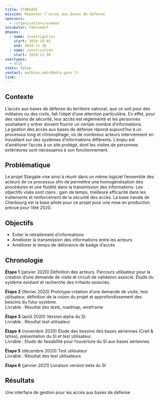 ```yaml
---
title: STARGATE
mission: Repenser l'accès aux bases de défense
sponsors:
  - /organisations/armees
incubator: fabnumdef
phases:
  - name: investigation
    start: 2019-10-01
    end: 2019-11-30
  - name: construction
    start: 2019-11-30
usertypes:
  - etat
stats: false
contact: mathieu.mahr@beta.gouv.fr
link: ''
---
```

## Contexte
L’accès aux bases de défense du territoire national, que ce soit pour des militaires ou des civils, fait l’objet d’une attention particulière. En effet, pour des raisons de sécurité, leur accès est réglementé et les personnes souhaitant y entrer doivent fournir un certain nombre d’informations.  
La gestion des accès aux bases de défense répond aujourd’hui à un processus long et chronophage, où de nombreux acteurs interviennent en travaillant sur des systèmes d’informations différents.
L’enjeu est d’améliorer l’accès à un site protégé, dont les visites de personnes extérieures sont nécessaires à son fonctionnement.

## Problématique

Le projet Stargate vise ainsi à réunir dans un même logiciel l’ensemble des acteurs de ce processus afin de permettre une homogénéisation des procédures et une fluidité dans la transmission des informations.
Les objectifs visés sont clairs : gain de temps, meilleure efficacité dans les traitements et renforcement de la sécurité des accès.
La base navale de Cherbourg est la base pilote pour ce projet pour une mise en production prévue pour l’été 2020.

## Objectifs   
* Eviter le retraitement d’informations
* Améliorer la transmission des informations entre les acteurs
* Améliorer le temps de délivrance de badge d’accès


## Chronologie
__Étape 1__ (janvier 2020) Définition des acteurs. Parcours utilisateur pour la création d’une demande de visite et circuit de validation associé. Étude du système existant et recherche des irritants associés.   

__Étape 2__ (février 2020)  Prototype création d’une demande de visite, test utilisateur, définition de la vision du projet et approfondissement des besoins du futur système.   
Livrable : Résultat des tests, roadmap, wireframe   

__Étape 3__ (août 2020) Version alpha du SI.    
Livrable : Résultat test utilisateur   

__Étape 4__ (novembre 2020) Etude des besoins des bases aériennes (Creil & Istres), présentation du SI et test utilisateur.   
Livrable : Etude de faisabilité pour l’ouverture du SI aux bases aériennes    

__Étape 5__ (décembre 2020) Test utilisateur   
Livrable : Résultat des test utilisateurs    

__Étape 6__ (janvier 2021) Livraison version beta du SI    


## Résultats
Une interface de gestion pour les accès aux bases de défense 

